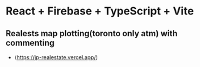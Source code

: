 # React + Firebase + TypeScript + Vite

## Realests map plotting(toronto only atm) with commenting

-   (https://jp-realestate.vercel.app/)
